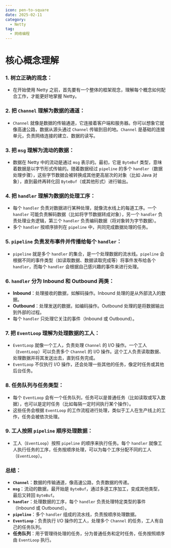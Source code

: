 ```yaml
---
icon: pen-to-square
date: 2025-02-11
category:
  - Netty
tag:
  - 网络编程
---
```

# 核心概念理解

### 1. **树立正确的观念：**
   - 在开始使用 Netty 之前，首先要有一个整体的框架观念，理解每个概念如何配合工作，才能更好地掌握 Netty。
<!-- more -->
### 2. **把 `Channel` 理解为数据的通道：**
   - `Channel` 就像是数据的传输通道，它连接着客户端和服务器。你可以想象它就像高速公路，数据从源头通过 `Channel` 传输到目的地。`Channel` 是基础的连接单元，负责网络连接的建立、数据的读写。

### 3. **把 `msg` 理解为流动的数据：**
   - 数据在 Netty 中的流动是通过 `msg` 表示的。最初，它是 `ByteBuf` 类型，意味着数据是以字节形式传输的。随着数据经过 `pipeline` 的多个 `handler`（数据处理步骤），这些字节数据会被转换成其他更高层次的对象（比如 Java 对象），直到最终再转化回 `ByteBuf`（或其他形式）进行输出。

### 4. **把 `handler` 理解为数据的处理工序：**
   - 每个 `handler` 负责对数据进行某种处理，就像流水线上的每道工序。一个 `handler` 可能负责解码数据（比如将字节数据转成对象），另一个 `handler` 负责处理业务逻辑，第三个 `handler` 负责编码数据（将对象转为字节数据）。
   - 多个 `handler` 按顺序排列在 `pipeline` 中，共同完成数据处理的任务。

### 5. **`pipeline` 负责发布事件并传播给每个 `handler`：**
   - `pipeline` 就是多个 `handler` 的集合，是一个处理数据的流水线。`pipeline` 会根据不同的事件类型（如读取数据、数据读取完成等）将事件发布给各个 `handler`，而每个 `handler` 会根据自己感兴趣的事件来进行处理。

### 6. **`handler` 分为 Inbound 和 Outbound 两类：**
   - **Inbound**：处理接收的数据，如解码操作。Inbound 处理的是从外部流入的数据。
   - **Outbound**：处理发送的数据，如编码操作。Outbound 处理的是将数据输出到外部的过程。
   - 每个 `handler` 只处理它关注的事件（Inbound 或 Outbound）。

### 7. **把 `EventLoop` 理解为处理数据的工人：**
   - `EventLoop` 就像一个工人，负责处理 `Channel` 的 I/O 操作。一个工人（`EventLoop`）可以负责多个 `Channel` 的 I/O 操作。这个工人负责读取数据、处理数据并将其发送出去，直到任务完成。
   - `EventLoop` 不仅执行 I/O 操作，还会处理一些其他的任务，像定时任务或其他后台任务。

### 8. **任务队列与任务类型：**
   - 每个 `EventLoop` 会有一个任务队列，任务可以是普通任务（比如读取或写入数据），也可以是定时任务（比如每隔一定时间执行某个操作）。
   - 这些任务会根据 `EventLoop` 的工作流程进行处理，类似于工人在生产线上的工作，任务会被依次处理。

### 9. **工人按照 `pipeline` 顺序处理数据：**
   - 工人（`EventLoop`）按照 `pipeline` 的顺序来执行任务。每个 `handler` 就像工人执行任务的工序，任务按顺序处理，可以为每个工序分配不同的工人（`EventLoop`）。

### 总结：
- **`Channel`**：数据的传输通道，像高速公路，负责数据的传递。
- **`msg`**：流动的数据，最开始是 `ByteBuf`，通过多道工序加工，变成其他类型，最后又转回 `ByteBuf`。
- **`handler`**：处理数据的工序，每个 `handler` 负责处理特定类型的事件（Inbound 或 Outbound）。
- **`pipeline`**：多个 `handler` 组成的流水线，负责按顺序处理数据。
- **`EventLoop`**：负责执行 I/O 操作的工人，处理多个 `Channel` 的任务，工人有自己的任务队列。
- **任务队列**：用于管理待处理的任务，分为普通任务和定时任务，任务按照顺序由 `EventLoop` 执行。

